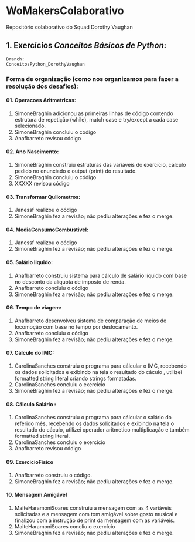 # WoMakersColaborativo
Repositório colaborativo do Squad Dorothy Vaughan

## 1. Exercícios *Conceitos Básicos de Python*:  
    Branch:  
    ConceitosPython_DorothyVaughan
### Forma de organização (como nos organizamos para fazer a resolução dos desafios):

#### 01. Operacoes Aritmetricas:
1. SimoneBraghin adicionou as primeiras linhas de código contendo estrutura de repetição (while), match case e try/except a cada case selecionado.
2. SimoneBraghin concluiu o código
3. Anafbarreto revisou código

#### 02. Ano Nascimento:
1. SimoneBraghin construiu estruturas das variáveis do exercício, cálculo pedido no enunciado e output (print) do resultado.  
2. SimoneBraghin concluiu o código
3. XXXXX revisou código

#### 03. Transformar Quilometros:
1. Janessf realizou o código
2. SimoneBraghin fez a revisão; não pediu alterações e fez o merge.  

#### 04. MediaConsumoCombustivel:
1. Janessf realizou o código
2. SimoneBraghin fez a revisão; não pediu alterações e fez o merge.  

#### 05. Salário liquido:
1. Anafbarreto construiu sistema para cálculo de salário líquido com base no desconto da alíquota de imposto de renda.
2. Anafbarreto concluiu o código
3. SimoneBraghin fez a revisão; não pediu alterações e fez o merge.  

#### 06. Tempo de viagem:
1. Anafbarreto desenvolveu sistema de comparação de meios de locomoção com base no tempo por deslocamento.
2. Anafbarreto concluiu o código
3. SimoneBraghin fez a revisão; não pediu alterações e fez o merge.  

#### 07. Cálculo do IMC:
1. CarolinaSanches construiu o programa para cálcular o IMC, recebendo os dados solicitados e exibindo na tela o resultado do cáculo , utilizei formatted string literal criando strings formatadas.
2. CarolinaSanches concluiu o exercício
3. SimoneBraghin fez a revisão; não pediu alterações e fez o merge.  

#### 08. Cálculo Salário :
1. CarolinaSanches construiu o programa para cálcular o salário do referido mês, recebendo os dados solicitados e exibindo na tela o resultado do cáculo, utilizei operador aritmetico multiplicação e também formatted string literal.
2. CarolinaSanches concluiu o exercício
3. Anafbarreto revisou código

#### 09. ExercicioFisico
1. Anafbarreto construiu o código.
2. SimoneBraghin fez a revisão; não pediu alterações e fez o merge.  

#### 10. Mensagem Amigável
1. MaiteHaramoniSoares construiu a mensagem com as 4 variáveis solicitadas e a mensagem com tom amigável sobre gosto musical e finalizou com a instrução de print da mensagem com as variáveis.
2. MaiteHaramoniSoares concliu o exercício
3. SimoneBraghin fez a revisão; não pediu alterações e fez o merge.  
